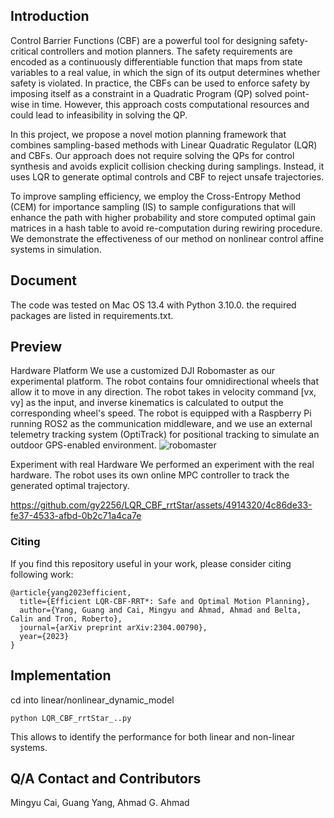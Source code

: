 ## Introduction

Control Barrier Functions (CBF) are a powerful tool for designing safety-critical controllers and motion planners. The safety requirements are encoded as a continuously differentiable function that maps from state variables to a real value, in which the sign of its output determines whether safety is violated. In practice, the CBFs can be used to enforce safety by imposing itself as a constraint in a Quadratic Program (QP) solved point-wise in time. However, this approach costs computational resources and could lead to infeasibility in solving the QP. 

In this project, we propose a novel motion planning framework that combines sampling-based methods with Linear Quadratic Regulator (LQR) and CBFs. Our approach does not require solving the QPs for control synthesis and avoids explicit collision checking during samplings. Instead, it uses LQR to generate optimal controls and CBF to reject unsafe trajectories. 

To improve sampling efficiency, we employ the Cross-Entropy Method (CEM) for importance sampling (IS) to sample configurations that will enhance the path with higher probability and store computed optimal gain matrices in a hash table to avoid re-computation during rewiring procedure. We demonstrate the effectiveness of our method on nonlinear control affine systems in simulation.


## Document

The code was tested on Mac OS 13.4 with Python 3.10.0. the required packages are listed in requirements.txt. 

## Preview
Hardware Platform
We use a customized DJI Robomaster as our experimental platform. The robot contains four omnidirectional wheels that allow it to move in any direction. The robot takes in velocity command [vx, vy] as the input, and inverse kinematics is calculated to output the corresponding wheel's speed. The robot is equipped with a Raspberry Pi running ROS2 as the communication middleware, and we use an external telemetry tracking system (OptiTrack) for positional tracking to simulate an outdoor GPS-enabled environment. 
![robomaster](https://github.com/gy2256/LQR_CBF_rrtStar/assets/4914320/23220614-9310-456b-9284-09b54919f60a)

Experiment with real Hardware
We performed an experiment with the real hardware. The robot uses its own online MPC controller to track the generated optimal trajectory. 

https://github.com/gy2256/LQR_CBF_rrtStar/assets/4914320/4c86de33-fe37-4533-afbd-0b2c71a4ca7e



### Citing

If you find this repository useful in your work, please consider citing following work:

```
@article{yang2023efficient,
  title={Efficient LQR-CBF-RRT*: Safe and Optimal Motion Planning},
  author={Yang, Guang and Cai, Mingyu and Ahmad, Ahmad and Belta, Calin and Tron, Roberto},
  journal={arXiv preprint arXiv:2304.00790},
  year={2023}
}
```

## Implementation

cd into linear/nonlinear_dynamic_model
```
python LQR_CBF_rrtStar_..py
```
This allows to identify the performance for both linear and non-linear systems.


## Q/A Contact and Contributors

Mingyu Cai, Guang Yang, Ahmad G. Ahmad
